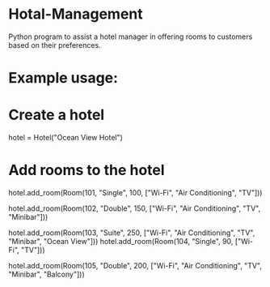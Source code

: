 # Hotal-Management
Python program to assist a hotel manager in offering rooms to customers based on their preferences. 


# Example usage:
# Create a hotel
hotel = Hotel("Ocean View Hotel")
# Add rooms to the hotel
hotel.add_room(Room(101, "Single", 100, ["Wi-Fi", "Air Conditioning", "TV"]))

hotel.add_room(Room(102, "Double", 150, ["Wi-Fi", "Air Conditioning", "TV", "Minibar"]))


hotel.add_room(Room(103, "Suite", 250, ["Wi-Fi", "Air Conditioning", "TV", "Minibar", "Ocean View"]))
hotel.add_room(Room(104, "Single", 90, ["Wi-Fi", "TV"]))

hotel.add_room(Room(105, "Double", 200, ["Wi-Fi", "Air Conditioning", "TV", "Minibar", "Balcony"]))
